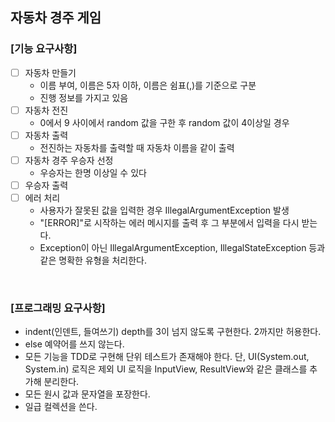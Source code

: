 ## 자동차 경주 게임

### [기능 요구사항]
* [ ] 자동차 만들기
  - 이름 부여, 이름은 5자 이하, 이름은 쉼표(,)를 기준으로 구분
  - 진행 정보를 가지고 있음
* [ ] 자동차 전진
  - 0에서 9 사이에서 random 값을 구한 후 random 값이 4이상일 경우
* [ ] 자동차 출력
    - 전진하는 자동차를 출력할 때 자동차 이름을 같이 출력
* [ ] 자동차 경주 우승자 선정
  - 우승자는 한명 이상일 수 있다
* [ ] 우승자 출력
* [ ] 에러 처리
  - 사용자가 잘못된 값을 입력한 경우 IllegalArgumentException 발생
  - "[ERROR]"로 시작하는 에러 메시지를 출력 후 그 부분에서 입력을 다시 받는다.
  - Exception이 아닌 IllegalArgumentException, IllegalStateException 등과 같은 명확한 유형을 처리한다.

<br>

### [프로그래밍 요구사항]
- indent(인덴트, 들여쓰기) depth를 3이 넘지 않도록 구현한다. 2까지만 허용한다.
- else 예약어를 쓰지 않는다.
- 모든 기능을 TDD로 구현해 단위 테스트가 존재해야 한다. 단, UI(System.out, System.in) 로직은 제외
UI 로직을 InputView, ResultView와 같은 클래스를 추가해 분리한다.
- 모든 원시 값과 문자열을 포장한다.
- 일급 컬렉션을 쓴다.
